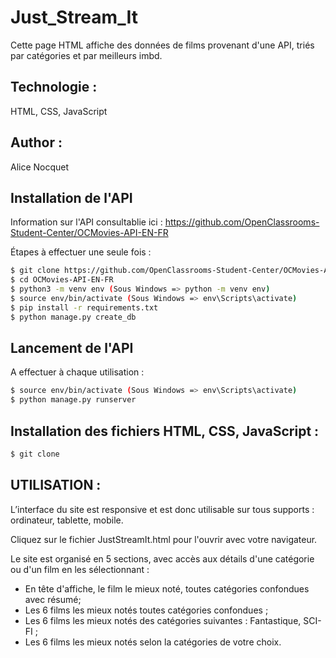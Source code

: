 # Just_Stream_It

Cette page HTML affiche des données de films provenant d'une API, triés par catégories et par meilleurs imbd.


## Technologie :

HTML, CSS, JavaScript

## Author :

Alice Nocquet


## Installation de l'API

Information sur l'API consultablie ici : https://github.com/OpenClassrooms-Student-Center/OCMovies-API-EN-FR

Étapes à effectuer une seule fois :

```bash
$ git clone https://github.com/OpenClassrooms-Student-Center/OCMovies-API-EN-FR.git
$ cd OCMovies-API-EN-FR
$ python3 -m venv env (Sous Windows => python -m venv env)
$ source env/bin/activate (Sous Windows => env\Scripts\activate)
$ pip install -r requirements.txt
$ python manage.py create_db
```

## Lancement de l'API

A effectuer à chaque utilisation : 

```bash
$ source env/bin/activate (Sous Windows => env\Scripts\activate)
$ python manage.py runserver
```


## Installation des fichiers HTML, CSS, JavaScript :

```bash
$ git clone 
```

## UTILISATION :

L’interface du site est responsive et est donc utilisable sur tous supports : ordinateur, tablette, mobile.

Cliquez sur le fichier JustStreamIt.html pour l'ouvrir avec votre navigateur.

Le site est organisé en 5 sections, avec accès aux détails d'une catégorie ou d'un film en les sélectionnant : 

 - En tête d'affiche, le film le mieux noté, toutes catégories confondues avec résumé;
 - Les 6 films les mieux notés toutes catégories confondues ;
 - Les 6 films les mieux notés des catégories suivantes : Fantastique, SCI-FI ;
 - Les 6 films les mieux notés selon la catégories de votre choix.
